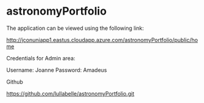 # astronomyPortfolio

The application can be viewed using the following link:

http://jconuniapp1.eastus.cloudapp.azure.com/astronomyPortfolio/public/home

Credentials for Admin area:

Username: Joanne
Password: Amadeus

Github

https://github.com/lullabelle/astronomyPortfolio.git 


